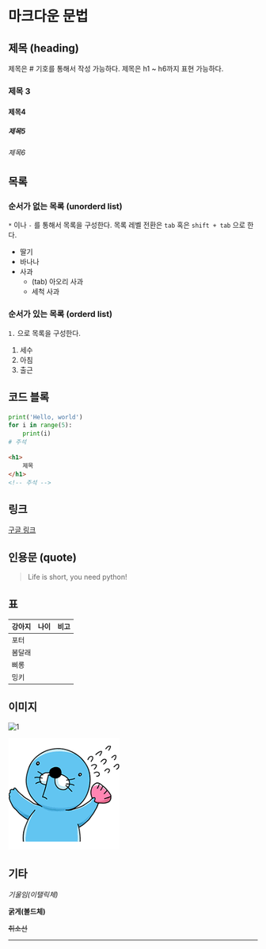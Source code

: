 # 마크다운 문법

## 제목 (heading)

제목은 # 기호를 통해서 작성 가능하다. 제목은 h1 ~ h6까지 표현 가능하다.

### 제목 3

#### 제목4

##### 제목5 

###### 제목6

## 목록

### 순서가 없는 목록 (unorderd list)

`*` 이나 `-` 를 통해서 목록을 구성한다. 목록 레벨 전환은 `tab` 혹은 `shift + tab` 으로 한다.

- 딸기
- 바나나
- 사과
  - (tab) 아오리 사과
  - 세척 사과

### 순서가 있는 목록 (orderd list)

`1.` 으로 목록을 구성한다.

1. 세수
2. 아침
3. 출근

## 코드 블록

```python
print('Hello, world')
for i in range(5):
    print(i)
# 주석
```

```html
<h1>
    제목
</h1>
<!-- 주석 -->
```

## 링크 

[구글 링크](https://google.com)

## 인용문 (quote)

> Life is short, you need python!

## 표

| 강아지 | 나이 | 비고 |
| ------ | ---- | ---- |
| 포터   |      |      |
| 봄달래 |      |      |
| 삐롱   |      |      |
| 밍키   |      |      |

## 이미지

![1](C:\Users\takhe\Desktop\1.png)

![1](markdown.assets/1.png)

## 기타

*기울임(이탤릭체)*

**굵게(볼드체)**

~~취소선~~

---










